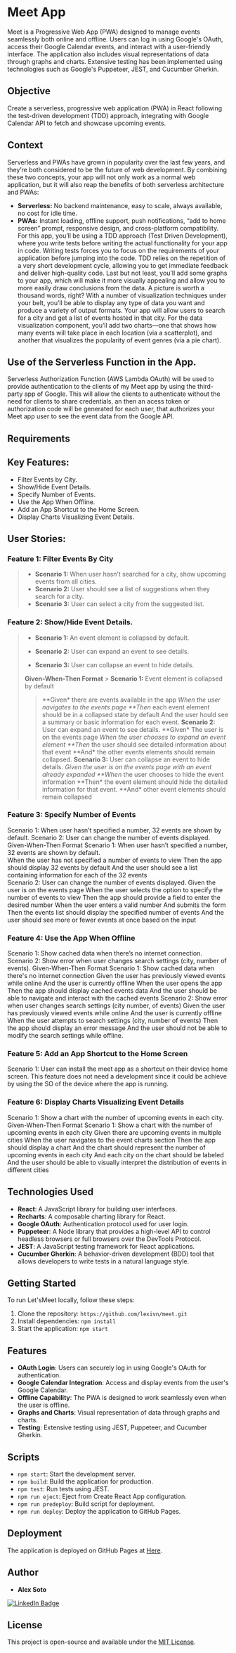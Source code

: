 # Meet App

Meet is a Progressive Web App (PWA) designed to manage events seamlessly both online and offline. Users can log in using Google's OAuth, access their Google Calendar events, and interact with a user-friendly interface. The application also includes visual representations of data through graphs and charts. Extensive testing has been implemented using technologies such as Google's Puppeteer, JEST, and Cucumber Gherkin.

## Objective

Create a serverless, progressive web application (PWA) in React following the test-driven development (TDD) approach, integrating with Google Calendar API to fetch and showcase upcoming events.

## Context

Serverless and PWAs have grown in popularity over the last few years, and they’re both considered to be the future of web development. By combining these two concepts, your app will not only work as a normal web application, but it will also reap the benefits of both serverless architecture and PWAs:

- **Serverless:** No backend maintenance, easy to scale, always available, no cost for idle time.
- **PWAs:** Instant loading, offline support, push notifications, “add to home screen” prompt,
  responsive design, and cross-platform compatibility.
  For this app, you’ll be using a TDD approach (Test Driven Development), where you write tests before writing the actual functionality for your app in code. Writing tests forces you to focus on the requirements of your application before jumping into the code. TDD relies on the repetition of a very short development cycle, allowing you to get immediate feedback and deliver high-quality code. Last but not least, you’ll add some graphs to your app, which will make it more visually appealing and allow you to more easily draw conclusions from the data. A picture is worth a thousand words, right? With a number of visualization techniques under your belt, you’ll be able to display any type of data
  you want and produce a variety of output formats. Your app will allow users to search for a city and get a list of events hosted in that city. For the data visualization component, you’ll add two charts—one that shows how many events will take place in each location (via a scatterplot), and another that visualizes the popularity of event genres (via a pie chart).

## Use of the Serverless Function in the App.

Serverless Authorization Function (AWS Lambda OAuth) will be used to provide authentication to the clients of my Meet app by using the third-party app of Google. This will allow the clients to authenticate without the need for clients to share credentials, an then an acess token or authorization code will be generated for each user, that authorizes your Meet app user to see the event data from the Google API.

## Requirements

## Key Features:

- Filter Events by City.
- Show/Hide Event Details.
- Specify Number of Events.
- Use the App When Offline.
- Add an App Shortcut to the Home Screen.
- Display Charts Visualizing Event Details.

## User Stories:

### Feature 1: Filter Events By City

> - **Scenario 1:** When user hasn’t searched for a city, show upcoming events from all cities.
> - **Scenario 2:** User should see a list of suggestions when they search for a city.
> - **Scenario 3:** User can select a city from the suggested list.

### Feature 2: Show/Hide Event Details.

> - **Scenario 1:** An event element is collapsed by default.
>
> - **Scenario 2:** User can expand an event to see details.
>
> - **Scenario 3:** User can collapse an event to hide details.
>
> **Given-When-Then Format** > **Scenario 1:** Event element is collapsed by default
>
> > **Given\* there are events available in the app
> > **When* the user navigates to the events page
> > \*\*Then* each event element should be in a collapsed state by default And the user hould see a summary or basic information for each event.
> > **Scenario 2:** User can expand an event to see details.
> > **Given\* The user is on the events page
> > **When* the user chooses to expand an event element
> > \*\*Then* the user should see detailed information about that event
> > **And\* the other events elements should remain collapsed.
> > **Scenario 3:** User can collapse an event to hide details.
> > **Given* the user is on the events page with an event already expanded
> > \*\*When* the user chooses to hide the event information
> > **Then\* the event element should hide the detailed information for that event.
> > **And\* other event elements should remain collapsed

### Feature 3: Specify Number of Events

Scenario 1: When user hasn’t specified a number, 32 events are shown by default.
Scenario 2: User can change the number of events displayed.
Given-When-Then Format
Scenario 1: When user hasn’t specified a number, 32 events are shown by default.  
When the user has not specified a number of events to view
Then the app should display 32 events by default
And the user should see a list containing information for each of the 32 events  
Scenario 2: User can change the number of events displayed.
Given the user is on the events page
When the user selects the option to specify the number of events to view
Then the app should provide a field to enter the desired number
When the user enters a valid number
And submits the form
Then the events list should display the specified number of events
And the user should see more or fewer events at once based on the input

### Feature 4: Use the App When Offline

Scenario 1: Show cached data when there’s no internet connection.
Scenario 2: Show error when user changes search settings (city, number of events).
Given-When-Then Format
Scenario 1: Show cached data when there's no internet connection
Given the user has previously viewed events while online
And the user is currently offline
When the user opens the app
Then the app should display cached events data
And the user should be able to navigate and interact with the cached events
Scenario 2: Show error when user changes search settings (city number, of events)
Given the user has previously viewed events while online
And the user is currently offline
When the user attempts to search settings (city, number of events)
Then the app should display an error message
And the user should not be able to modify the search settings while offline.

### Feature 5: Add an App Shortcut to the Home Screen

Scenario 1: User can install the meet app as a shortcut on their device home screen.
This feature does not need a development since it could be achieve by using the SO of the device where the app is running.

### Feature 6: Display Charts Visualizing Event Details

Scenario 1: Show a chart with the number of upcoming events in each city.
Given-When-Then Format
Scenario 1: Show a chart with the number of upcoming events in each city
Given there are upcoming events in multiple cities
When the user navigates to the event charts section
Then the app should display a chart
And the chart should represent the number of upcoming events in each city
And each city on the chart should be labeled
And the user should be able to visually interpret the distribution of events in different cities

## Technologies Used

- **React**: A JavaScript library for building user interfaces.
- **Recharts**: A composable charting library for React.
- **Google OAuth**: Authentication protocol used for user login.
- **Puppeteer**: A Node library that provides a high-level API to control headless browsers or full browsers over the DevTools Protocol.
- **JEST**: A JavaScript testing framework for React applications.
- **Cucumber Gherkin**: A behavior-driven development (BDD) tool that allows developers to write tests in a natural language style.

## Getting Started

To run Let'sMeet locally, follow these steps:

1. Clone the repository: `https://github.com/lexivn/meet.git`
2. Install dependencies: `npm install`
3. Start the application: `npm start`

## Features

- **OAuth Login**: Users can securely log in using Google's OAuth for authentication.
- **Google Calendar Integration**: Access and display events from the user's Google Calendar.
- **Offline Capability**: The PWA is designed to work seamlessly even when the user is offline.
- **Graphs and Charts**: Visual representation of data through graphs and charts.
- **Testing**: Extensive testing using JEST, Puppeteer, and Cucumber Gherkin.

## Scripts

- `npm start`: Start the development server.
- `npm build`: Build the application for production.
- `npm test`: Run tests using JEST.
- `npm run eject`: Eject from Create React App configuration.
- `npm run predeploy`: Build script for deployment.
- `npm run deploy`: Deploy the application to GitHub Pages.

## Deployment

The application is deployed on GitHub Pages at [Here](https://lexivn.github.io/meet).

## Author

- **Alex Soto**
<div id="badges">
  <a href="https://www.linkedin.com/in/alexisedson/">
    <img src="https://img.shields.io/badge/LinkedIn-blue?style=for-the-badge&logo=linkedin&logoColor=white" alt="LinkedIn Badge"/>
  </a>
</div>

## License

This project is open-source and available under the [MIT License](LICENSE).
